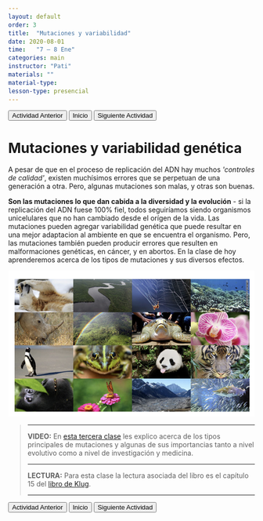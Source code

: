 ```yaml
---
layout: default
order: 3
title:  "Mutaciones y variabilidad"
date: 2020-08-01
time:   "7 – 8 Ene"
categories: main
instructor: "Pati"
materials: ""
material-type: 
lesson-type: presencial
---
```


<a href="https://pesalerno.github.io/genetica2021/main/2020/08/01/2_herencia.html"><button>Actividad Anterior</button></a>		<a href="https://pesalerno.github.io/genetica2021/"><button>Inicio</button></a>  <a href="https://pesalerno.github.io/genetica2021/main/2020/08/01/4_proyectos-1.html"><button>Siguiente Actividad</button></a>

# Mutaciones y variabilidad genética



A pesar de que en el proceso de replicación del ADN hay muchos *'controles de calidad'*, existen muchísimos errores que se perpetuan de una generación a otra. Pero, algunas mutaciones son malas, y otras son buenas. 

**Son las mutaciones lo que dan cabida a la diversidad y la evolución** - si la replicación del ADN fuese 100% fiel, todos seguiríamos siendo organismos unicelulares que no han cambiado desde el orígen de la vida. Las mutaciones pueden agregar variabilidad genética que puede resultar en una mejor adaptacion al ambiente en que se encuentra el organismo. Pero, las mutaciones también pueden producir errores que resulten en malformaciones genéticas, en cáncer, y en abortos. En la clase de hoy aprenderemos acerca de los tipos de mutaciones y sus diversos efectos. 

![](https://github.com/pesalerno/genetica2021/blob/master/files/diversidad.png?raw=true)<br>

>----------------
>
>**VIDEO:** En [esta tercera clase](https://www.loom.com/share/fdcf493fe8d64c24b7010a9e674ec870) les explico acerca de los tipos principales de mutaciones y algunas de sus importancias tanto a nivel evolutivo como a nivel de investigación y medicina. 
>
> -------------------------
> **LECTURA:** Para esta clase la lectura asociada del libro es el capítulo 15 del [libro de Klug](https://drive.google.com/file/d/1EYHyd609xFUCAV4ZOnwjq01upw62ktgp/view?usp=sharing). 
>
> -----------------------

<a href="https://pesalerno.github.io/genetica2021/main/2020/08/01/2_herencia.html"><button>Actividad Anterior</button></a>		<a href="https://pesalerno.github.io/genetica2021/"><button>Inicio</button></a>  <a href="https://pesalerno.github.io/genetica2021/main/2020/08/01/4_proyectos-1.html"><button>Siguiente Actividad</button></a>
